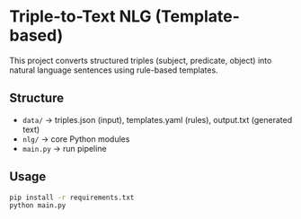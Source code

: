 # Triple-to-Text NLG (Template-based)

This project converts structured triples (subject, predicate, object) into natural language sentences using rule-based templates.

## Structure
- `data/` → triples.json (input), templates.yaml (rules), output.txt (generated text)
- `nlg/` → core Python modules
- `main.py` → run pipeline

## Usage
```bash
pip install -r requirements.txt
python main.py
